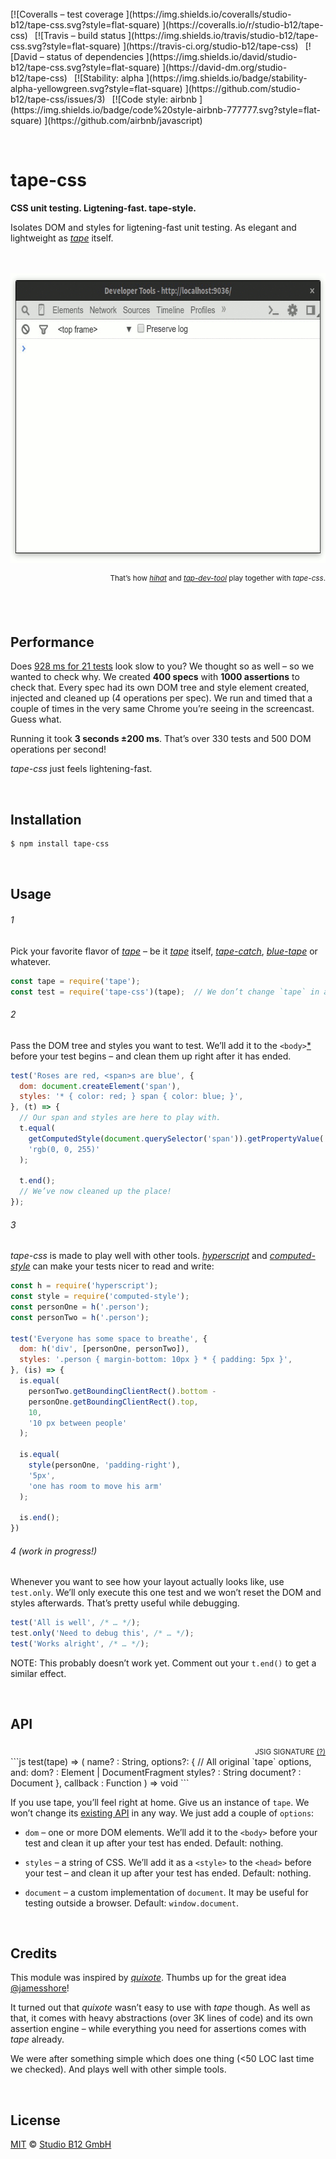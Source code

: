 <div                                                         id="/">&nbsp;</div>
[![Coveralls – test coverage
](https://img.shields.io/coveralls/studio-b12/tape-css.svg?style=flat-square)
](https://coveralls.io/r/studio-b12/tape-css)
 [![Travis – build status
](https://img.shields.io/travis/studio-b12/tape-css.svg?style=flat-square)
](https://travis-ci.org/studio-b12/tape-css)
 [![David – status of dependencies
](https://img.shields.io/david/studio-b12/tape-css.svg?style=flat-square)
](https://david-dm.org/studio-b12/tape-css)
 [![Stability: alpha
](https://img.shields.io/badge/stability-alpha-yellowgreen.svg?style=flat-square)
](https://github.com/studio-b12/tape-css/issues/3)
 [![Code style: airbnb
](https://img.shields.io/badge/code%20style-airbnb-777777.svg?style=flat-square)
](https://github.com/airbnb/javascript)




<p                                                                   >&nbsp;</p>

tape-css
========

**CSS unit testing. Ligtening-fast. tape-style.**

Isolates DOM and styles for ligtening-fast unit testing. As elegant and lightweight as *[tape][]* itself.

[tape]:  https://www.npmjs.com/package/tape




<p align="center" id="/screencast">
  <br/>
  <br/>
  <img
    alt="Screencast"
    src="Readme/screencast.gif"
    width="640"
    height="464"
  />
  <div align="right"><sup>
    That’s how <em><a href="https://www.npmjs.com/package/hihat">hihat</a></em> and <em><a href="https://www.npmjs.com/package/tap-dev-tool">tap-dev-tool</a></em> play together with <em>tape-css</em>.
  </sup></div>
  <br/>
</p>




<a                                                  id="/performance"></a>&nbsp;

Performance
-----------

Does [928 ms for 21 tests](#/screencast) look slow to you? We thought so as well – so we wanted to check why. We created **400 specs** with **1000 assertions** to check that. Every spec had its own DOM tree and style element created, injected and cleaned up (4 operations per spec). We run and timed that a couple of times in the very same Chrome you’re seeing in the screencast. Guess what.

Running it took **3 seconds ±200 ms**. That’s over 330 tests and 500 DOM operations per second!

*tape-css* just feels lightening-fast.




<a                                                 id="/installation"></a>&nbsp;

Installation
------------

```sh
$ npm install tape-css
```




<a                                                        id="/usage"></a>&nbsp;

Usage
-----

######  1

Pick your favorite flavor of *[tape][]* – be it *[tape][]* itself, *[tape-catch][]*, *[blue-tape][]* or whatever.

```js
const tape = require('tape');
const test = require('tape-css')(tape);  // We don’t change `tape` in any way.
```

[tape-catch]:  https://www.npmjs.com/package/tape-catch
[blue-tape]:   https://www.npmjs.com/package/blue-tape

######  2

Pass the DOM tree and styles you want to test. We’ll add it to the `<body>`[\*](https://github.com/studio-b12/tape-css/issues/1) before your test begins – and clean them up right after it has ended.

```js
test('Roses are red, <span>s are blue', {
  dom: document.createElement('span'),
  styles: '* { color: red; } span { color: blue; }',
}, (t) => {
  // Our span and styles are here to play with.
  t.equal(
    getComputedStyle(document.querySelector('span')).getPropertyValue('color'),
    'rgb(0, 0, 255)'
  );

  t.end();
  // We’ve now cleaned up the place!
});
```

######  3

*tape-css* is made to play well with other tools. *[hyperscript][]* and *[computed-style][]* can make your tests nicer to read and write:

```js
const h = require('hyperscript');
const style = require('computed-style');
const personOne = h('.person');
const personTwo = h('.person');

test('Everyone has some space to breathe', {
  dom: h('div', [personOne, personTwo]),
  styles: '.person { margin-bottom: 10px } * { padding: 5px }',
}, (is) => {
  is.equal(
    personTwo.getBoundingClientRect().bottom -
    personOne.getBoundingClientRect().top,
    10,
    '10 px between people'
  );

  is.equal(
    style(personOne, 'padding-right'),
    '5px',
    'one has room to move his arm'
  );

  is.end();
})
```

[hyperscript]:      https://www.npmjs.com/package/hyperscript
[computed-style]:   https://www.npmjs.com/package/computed-style

######  4 (work in progress!)

Whenever you want to see how your layout actually looks like, use `test.only`. We’ll only execute this one test and we won’t reset the DOM and styles afterwards. That’s pretty useful while debugging.

```js
test('All is well', /* … */);
test.only('Need to debug this', /* … */);
test('Works alright', /* … */);
```

NOTE: This probably doesn’t work yet. Comment out your `t.end()` to get a similar effect.




<a                                                          id="/api"></a>&nbsp;

API
---

<!-- @doxie.inject start -->
<!-- Don’t remove or change the comment above – that can break automatic updates. -->
<div align="right"><sub>JSIG SIGNATURE <a href="http://jsig.biz/">(?)</a></sub></div>
```js
test(tape) => (
  name?        : String,
  options?: {
    // All original `tape` options, and:
    dom?       : Element | DocumentFragment
    styles?    : String
    document?  : Document
  },
  callback     : Function
) => void
```

If you use tape, you’ll feel right at home. Give us an instance of `tape`.
We won’t change its [existing API][] in any way. We just add a couple
of `options`:

- `dom` – one or more DOM elements. We’ll add it to the `<body>`
  before your test and clean it up after your test has ended.
  Default: nothing.

- `styles` – a string of CSS. We’ll add it as a `<style>` to the `<head>`
  before your test – and clean it up after your test has ended.
  Default: nothing.

- `document` – a custom implementation of `document`. It may be useful
  for testing outside a browser. Default: `window.document`.

[existing API]:     https://github.com/substack/tape#methods
<!-- Don’t remove or change the comment below – that can break automatic updates. More info at <http://npm.im/doxie.inject>. -->
<!-- @doxie.inject end -->




<a                                                      id="/credits"></a>&nbsp;

Credits
-------

This module was inspired by *[quixote](https://github.com/jamesshore/quixote)*. Thumbs up for the great idea [@jamesshore](https://github.com/jamesshore)!

It turned out that *quixote* wasn’t easy to use with *tape* though. As well as that, it comes with heavy abstractions (over 3K lines of code) and its own assertion engine – while everything you need for assertions comes with *tape* already.

We were after something simple which does one thing (<50 LOC last time we checked). And plays well with other simple tools.




<a                                                      id="/license"></a>&nbsp;

License
-------

[MIT][] © [Studio B12 GmbH][]

[MIT]:              ./License.md
[Studio B12 GmbH]:  http://studio-b12.de
